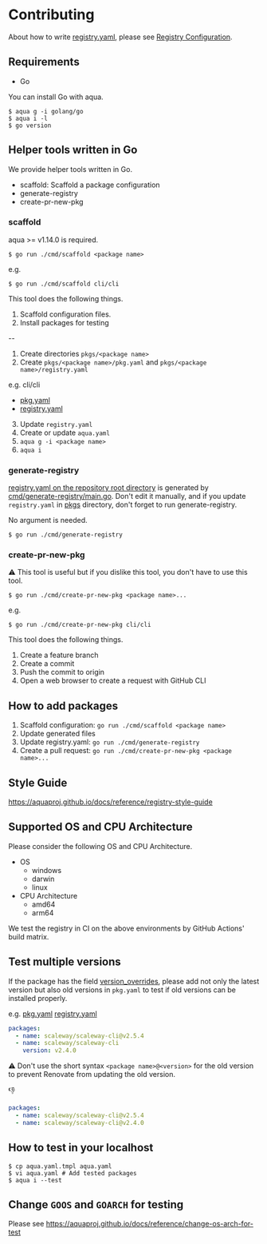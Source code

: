 # Contributing

About how to write [registry.yaml](registry.yaml), please see [Registry Configuration](https://aquaproj.github.io/docs/reference/registry-config).

## Requirements

- Go

You can install Go with aqua.

```console
$ aqua g -i golang/go
$ aqua i -l
$ go version
```

## Helper tools written in Go

We provide helper tools written in Go.

- scaffold: Scaffold a package configuration
- generate-registry
- create-pr-new-pkg

### scaffold

aqua >= v1.14.0 is required.

```console
$ go run ./cmd/scaffold <package name>
```

e.g.

```console
$ go run ./cmd/scaffold cli/cli
```

This tool does the following things.

1. Scaffold configuration files.
1. Install packages for testing

--

1. Create directories `pkgs/<package name>`
1. Create `pkgs/<package name>/pkg.yaml` and `pkgs/<package name>/registry.yaml`

e.g. cli/cli

- [pkg.yaml](pkgs/cli/cli/pkg.yaml)
- [registry.yaml](pkgs/cli/cli/registry.yaml)

3. Update `registry.yaml`
4. Create or update `aqua.yaml`
5. `aqua g -i <package name>`
6. `aqua i`

### generate-registry

[registry.yaml on the repository root directory](registry.yaml) is generated by [cmd/generate-registry/main.go](cmd/generate-registry/main.go).
Don't edit it manually, and if you update `registry.yaml` in [pkgs](pkgs) directory, don't forget to run generate-registry.

No argument is needed.

```console
$ go run ./cmd/generate-registry
```

### create-pr-new-pkg

:warning: This tool is useful but if you dislike this tool, you don't have to use this tool.

```console
$ go run ./cmd/create-pr-new-pkg <package name>...
```

e.g.

```console
$ go run ./cmd/create-pr-new-pkg cli/cli
```

This tool does the following things.

1. Create a feature branch
1. Create a commit
1. Push the commit to origin
1. Open a web browser to create a request with GitHub CLI

## How to add packages

1. Scaffold configuration: `go run ./cmd/scaffold <package name>`
1. Update generated files
1. Update registry.yaml: `go run ./cmd/generate-registry`
1. Create a pull request: `go run ./cmd/create-pr-new-pkg <package name>...`

## Style Guide

https://aquaproj.github.io/docs/reference/registry-style-guide

## Supported OS and CPU Architecture

Please consider the following OS and CPU Architecture.

- OS
  - windows
  - darwin
  - linux
- CPU Architecture
  - amd64
  - arm64

We test the registry in CI on the above environments by GitHub Actions' build matrix.

## Test multiple versions

If the package has the field [version_overrides](https://aquaproj.github.io/docs/reference/registry-config#version_constraint-version_overrides),
please add not only the latest version but also old versions in `pkg.yaml` to test if old versions can be installed properly.

e.g. [pkg.yaml](pkgs/scaleway/scaleway-cli/pkg.yaml) [registry.yaml](pkgs/scaleway/scaleway-cli/registry.yaml)

```yaml
packages:
  - name: scaleway/scaleway-cli@v2.5.4
  - name: scaleway/scaleway-cli
    version: v2.4.0
```

:warning: Don't use the short syntax `<package name>@<version>` for the old version to prevent Renovate from updating the old version.

:thumbsdown:

```yaml
packages:
  - name: scaleway/scaleway-cli@v2.5.4
  - name: scaleway/scaleway-cli@v2.4.0
```

## How to test in your localhost

```console
$ cp aqua.yaml.tmpl aqua.yaml
$ vi aqua.yaml # Add tested packages
$ aqua i --test
```

## Change `GOOS` and `GOARCH` for testing

Please see https://aquaproj.github.io/docs/reference/change-os-arch-for-test
